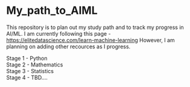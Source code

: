 # My_path_to_AIML

This repository is to plan out my study path and to track my progress in AI/ML.
I am currently following this page - https://elitedatascience.com/learn-machine-learning 
However, I am planning on adding other recources as I progress.

Stage 1 - Python<br>
Stage 2 - Mathematics<br>
Stage 3 - Statistics<br>
Stage 4 - TBD....<br>
